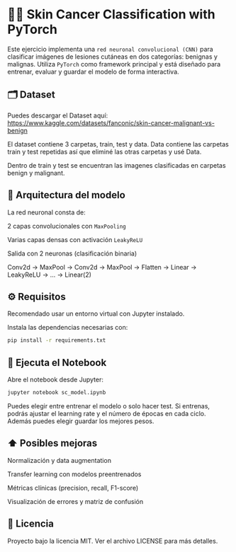 # ☝🏻 Skin Cancer Classification with PyTorch

Este ejercicio implementa una `red neuronal convolucional (CNN)` para clasificar imágenes de lesiones cutáneas en dos categorías: benignas y malignas.
Utiliza `PyTorch` como framework principal y está diseñado para entrenar, evaluar y guardar el modelo de forma interactiva.

## 🗂️ Dataset
Puedes descargar el Dataset aquí: https://www.kaggle.com/datasets/fanconic/skin-cancer-malignant-vs-benign

El dataset contiene 3 carpetas, train, test y data. 
Data contiene las carpetas train y test repetidas así que eliminé las otras carpetas y usé Data.

Dentro de train y test se encuentran las imagenes clasificadas en carpetas benign y malignant.

## 🧠 Arquitectura del modelo
La red neuronal consta de:

2 capas convolucionales con `MaxPooling`

Varias capas densas con activación `LeakyReLU`

Salida con 2 neuronas (clasificación binaria)

Conv2d → MaxPool → Conv2d → MaxPool → Flatten → Linear → LeakyReLU → ... → Linear(2)

## ⚙️ Requisitos
Recomendado usar un entorno virtual con Jupyter instalado.

Instala las dependencias necesarias con:
```bash
pip install -r requirements.txt
```
## 📓 Ejecuta el Notebook
Abre el notebook desde Jupyter:
```bash
jupyter notebook sc_model.ipynb
```
Puedes elegir entre entrenar el modelo o solo hacer test. Si entrenas, podrás ajustar el learning rate y el número de épocas en cada ciclo.
Además puedes elegir guardar los mejores pesos.

## ⬆️ Posibles mejoras
Normalización y data augmentation

Transfer learning con modelos preentrenados

Métricas clínicas (precision, recall, F1-score)

Visualización de errores y matriz de confusión

## 📄 Licencia
Proyecto bajo la licencia MIT. Ver el archivo LICENSE para más detalles.
